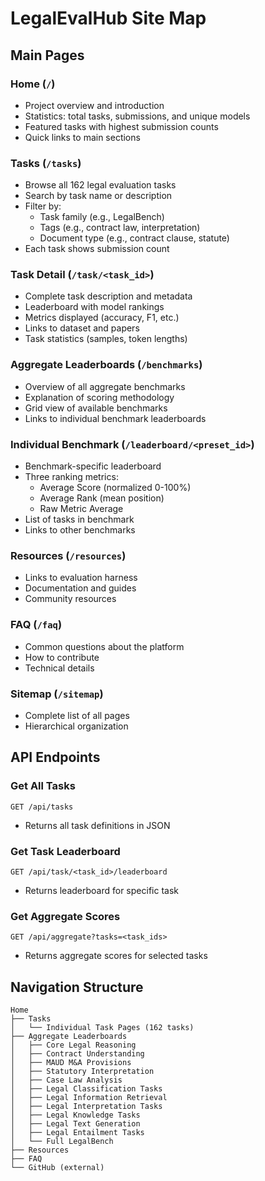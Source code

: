 # LegalEvalHub Site Map

## Main Pages

### Home (`/`)
- Project overview and introduction
- Statistics: total tasks, submissions, and unique models
- Featured tasks with highest submission counts
- Quick links to main sections

### Tasks (`/tasks`)
- Browse all 162 legal evaluation tasks
- Search by task name or description
- Filter by:
  - Task family (e.g., LegalBench)
  - Tags (e.g., contract law, interpretation)
  - Document type (e.g., contract clause, statute)
- Each task shows submission count

### Task Detail (`/task/<task_id>`)
- Complete task description and metadata
- Leaderboard with model rankings
- Metrics displayed (accuracy, F1, etc.)
- Links to dataset and papers
- Task statistics (samples, token lengths)

### Aggregate Leaderboards (`/benchmarks`)
- Overview of all aggregate benchmarks
- Explanation of scoring methodology
- Grid view of available benchmarks
- Links to individual benchmark leaderboards

### Individual Benchmark (`/leaderboard/<preset_id>`)
- Benchmark-specific leaderboard
- Three ranking metrics:
  - Average Score (normalized 0-100%)
  - Average Rank (mean position)
  - Raw Metric Average
- List of tasks in benchmark
- Links to other benchmarks

### Resources (`/resources`)
- Links to evaluation harness
- Documentation and guides
- Community resources

### FAQ (`/faq`)
- Common questions about the platform
- How to contribute
- Technical details

### Sitemap (`/sitemap`)
- Complete list of all pages
- Hierarchical organization

## API Endpoints

### Get All Tasks
`GET /api/tasks`
- Returns all task definitions in JSON

### Get Task Leaderboard
`GET /api/task/<task_id>/leaderboard`
- Returns leaderboard for specific task

### Get Aggregate Scores
`GET /api/aggregate?tasks=<task_ids>`
- Returns aggregate scores for selected tasks

## Navigation Structure

```
Home
├── Tasks
│   └── Individual Task Pages (162 tasks)
├── Aggregate Leaderboards
│   ├── Core Legal Reasoning
│   ├── Contract Understanding
│   ├── MAUD M&A Provisions
│   ├── Statutory Interpretation
│   ├── Case Law Analysis
│   ├── Legal Classification Tasks
│   ├── Legal Information Retrieval
│   ├── Legal Interpretation Tasks
│   ├── Legal Knowledge Tasks
│   ├── Legal Text Generation
│   ├── Legal Entailment Tasks
│   └── Full LegalBench
├── Resources
├── FAQ
└── GitHub (external)
```